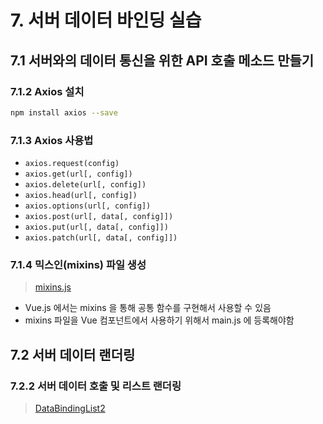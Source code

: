 # 7. 서버 데이터 바인딩 실습

## 7.1 서버와의 데이터 통신을 위한 API 호출 메소드 만들기

### 7.1.2 Axios 설치

```bash
npm install axios --save
```

### 7.1.3 Axios 사용법

- `axios.request(config)`
- `axios.get(url[, config])`
- `axios.delete(url[, config])`
- `axios.head(url[, config])`
- `axios.options(url[, config])`
- `axios.post(url[, data[, config]])`
- `axios.put(url[, data[, config]])`
- `axios.patch(url[, data[, config]])`

### 7.1.4 믹스인(mixins) 파일 생성

> [mixins.js](vue-project-practice/src/mixins.js)

- Vue.js 에서는 mixins 을 통해 공통 함수를 구현해서 사용할 수 있음
- mixins 파일을 Vue 컴포넌트에서 사용하기 위해서 main.js 에 등록해야함

## 7.2 서버 데이터 랜더링

### 7.2.2 서버 데이터 호출 및 리스트 랜더링

> [DataBindingList2](vue-project-practice/src/views/DataBindingList2.vue)
